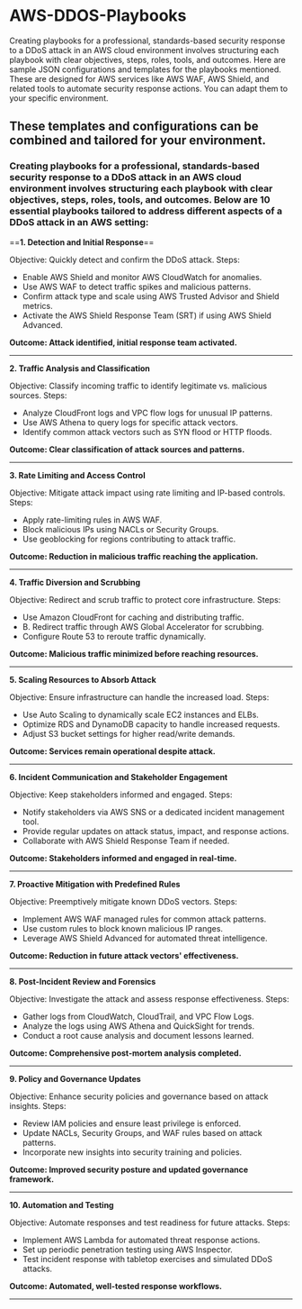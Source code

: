 # AWS-DDOS-Playbooks
 Creating playbooks for a professional, standards-based security response to a DDoS attack in an AWS cloud environment involves structuring each playbook with clear objectives, steps, roles, tools, and outcomes.
 Here are sample JSON configurations and templates for the playbooks mentioned. These are designed for AWS services like AWS WAF, AWS Shield, and related tools to automate security response actions. You can adapt them to your specific environment.

## These templates and configurations can be combined and tailored for your environment.

### Creating playbooks for a professional, standards-based security response to a DDoS attack in an AWS cloud environment involves structuring each playbook with clear objectives, steps, roles, tools, and outcomes. Below are 10 essential playbooks tailored to address different aspects of a DDoS attack in an AWS setting:

==**1. Detection and Initial Response**==

Objective: Quickly detect and confirm the DDoS attack.
Steps:
- Enable AWS Shield and monitor AWS CloudWatch for anomalies.
- Use AWS WAF to detect traffic spikes and malicious patterns.
- Confirm attack type and scale using AWS Trusted Advisor and Shield metrics.
- Activate the AWS Shield Response Team (SRT) if using AWS Shield Advanced.

**Outcome: Attack identified, initial response team activated.**

---

**2. Traffic Analysis and Classification**

Objective: Classify incoming traffic to identify legitimate vs. malicious sources.
Steps:
- Analyze CloudFront logs and VPC flow logs for unusual IP patterns.
- Use AWS Athena to query logs for specific attack vectors.
- Identify common attack vectors such as SYN flood or HTTP floods.

**Outcome: Clear classification of attack sources and patterns.**

---

**3. Rate Limiting and Access Control**

Objective: Mitigate attack impact using rate limiting and IP-based controls.
Steps:
- Apply rate-limiting rules in AWS WAF.
- Block malicious IPs using NACLs or Security Groups.
- Use geoblocking for regions contributing to attack traffic.

**Outcome: Reduction in malicious traffic reaching the application.**

---

**4. Traffic Diversion and Scrubbing**

Objective: Redirect and scrub traffic to protect core infrastructure.
Steps:
- Use Amazon CloudFront for caching and distributing traffic.
- B. Redirect traffic through AWS Global Accelerator for scrubbing.
- Configure Route 53 to reroute traffic dynamically.

**Outcome: Malicious traffic minimized before reaching resources.**

---

**5. Scaling Resources to Absorb Attack**

Objective: Ensure infrastructure can handle the increased load.
Steps:
- Use Auto Scaling to dynamically scale EC2 instances and ELBs.
- Optimize RDS and DynamoDB capacity to handle increased requests.
- Adjust S3 bucket settings for higher read/write demands.

**Outcome: Services remain operational despite attack.**

---

**6. Incident Communication and Stakeholder Engagement**

Objective: Keep stakeholders informed and engaged.
Steps:
- Notify stakeholders via AWS SNS or a dedicated incident management tool.
- Provide regular updates on attack status, impact, and response actions.
- Collaborate with AWS Shield Response Team if needed.

**Outcome: Stakeholders informed and engaged in real-time.**

---

**7. Proactive Mitigation with Predefined Rules**

Objective: Preemptively mitigate known DDoS vectors.
Steps:
- Implement AWS WAF managed rules for common attack patterns.
- Use custom rules to block known malicious IP ranges.
- Leverage AWS Shield Advanced for automated threat intelligence.

**Outcome: Reduction in future attack vectors' effectiveness.**

---

**8. Post-Incident Review and Forensics**

Objective: Investigate the attack and assess response effectiveness.
Steps:
- Gather logs from CloudWatch, CloudTrail, and VPC Flow Logs.
- Analyze the logs using AWS Athena and QuickSight for trends.
- Conduct a root cause analysis and document lessons learned.

**Outcome: Comprehensive post-mortem analysis completed.**

---

**9. Policy and Governance Updates**

Objective: Enhance security policies and governance based on attack insights.
Steps:
- Review IAM policies and ensure least privilege is enforced.
- Update NACLs, Security Groups, and WAF rules based on attack patterns.
- Incorporate new insights into security training and policies.

**Outcome: Improved security posture and updated governance framework.**

---

**10. Automation and Testing**

Objective: Automate responses and test readiness for future attacks.
Steps:
- Implement AWS Lambda for automated threat response actions.
- Set up periodic penetration testing using AWS Inspector.
- Test incident response with tabletop exercises and simulated DDoS attacks.

**Outcome: Automated, well-tested response workflows.**

---
